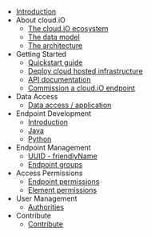 <!-- docs/_sidebar.md -->

- [Introduction](introduction)
- About cloud.iO	
	- [The cloud.iO ecosystem](/about_cloudio/ecosystem#the-cloudio-ecosystem)
	- [The data model](/about_cloudio/data_structure#the-data-model)
	- [The architecture](/about_cloudio/architecture#the-architecture)
- Getting Started	
	- [Quickstart guide](/getting_started/quickstart_guide)
	- [Deploy cloud hosted infrastructure](/getting_started/deploy)
	- [API documentation](/getting_started/api_documentation)
	- [Commission a cloud.iO endpoint](/getting_started/commission)
- Data Access
	- [Data access / application](/data_access/data)
- Endpoint Development
	- [Introduction](/develop_endpoint/introduction)
	- [Java](/develop_endpoint/java)
	- [Python](/develop_endpoint/python)
- Endpoint Management
	- [UUID - friendlyName](/endpoint_management/friendly_name_uuid)
	- [Endpoint groups](/endpoint_management/endpoint_groups)
- Access Permissions
	- [Endpoint permissions](/access_permissions/endpoint_permissions)
	- [Element permissions](/access_permissions/element_permissions)
- User Management
	- [Authorities](/user_management/authorities)
- Contribute
	- [Contribute](/contribute/contribute)
